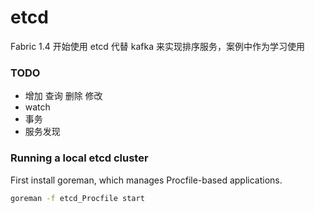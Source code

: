 # etcd 
Fabric 1.4 开始使用 etcd 代替 kafka 来实现排序服务，案例中作为学习使用

### TODO
* 增加 查询 删除 修改
* watch
* 事务
* 服务发现

### Running a local etcd cluster
First install goreman, which manages Procfile-based applications.

```bash  
goreman -f etcd_Procfile start
```